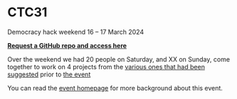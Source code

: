 # CTC31
Democracy hack weekend 16 – 17 March 2024

**[Request a GitHub repo and access here](https://bit.ly/ctc31-github)**

Over the weekend we had 20 people on Saturday, and XX on Sunday, come together to work on 4 projects from the [various ones that had been suggested](https://docs.google.com/document/d/10Jx2pcKpAIAP7Y_74EAdzff_x-X_wG7SdoigqY2_gWY/edit#heading=h.5nv5ly366wxm) prior to [the event](https://codethecity.org/ctc31/) 

You can read the [event homepage](https://codethecity.org/ctc31/) for more background about this event. 

<!--
## The Projects
The x projects which attendees worked on over the weekend were:

### Project XX
[Project name](https://github.com/CodeTheCity/PROJECT_NAME) and description

### Project XX
[Project name](https://github.com/CodeTheCity/PROJECT_NAME) and description

### Project XX
[Project name](https://github.com/CodeTheCity/PROJECT_NAME) and description
-->
